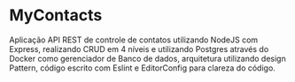 # MyContacts
Aplicação API REST de controle de contatos utilizando NodeJS com Express, realizando CRUD em 4 níveis e utilizando Postgres através do Docker como gerenciador de Banco de dados, arquitetura utilizando design Pattern, código escrito com Eslint e EditorConfig para clareza do código.
